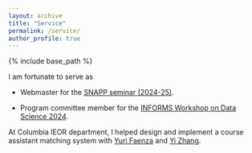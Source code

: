 ```yaml
---
layout: archive
title: "Service"
permalink: /service/
author_profile: true
---
```


{% include base_path %}

I am fortunate to serve as

- Webmaster for the [SNAPP seminar (2024-25)](https://sites.google.com/view/snappseminar/).  

- Program committee member for the [INFORMS Workshop on Data Science 2024](https://sites.google.com/view/data-science-2024/home).  

At Columbia IEOR department, I helped design and implement a course assistant matching system with [Yuri Faenza](https://www.columbia.edu/~yf2414/) and [Yi Zhang](https://www.engineering.columbia.edu/faculty-staff/directory/yi-zhang).